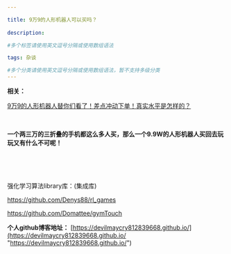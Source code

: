 ```yaml
---

title: 9万9的人形机器人可以买吗？
 
description: 

#多个标签请使用英文逗号分隔或使用数组语法

tags: 杂谈

#多个分类请使用英文逗号分隔或使用数组语法，暂不支持多级分类
---
```




**相关：**

[9万9的人形机器人替你们看了！差点冲动下单！真实水平是怎样的？](https://www.youtube.com/watch?v=DmaHXkVK4EU)

<br/>

**一个两三万的三折叠的手机都这么多人买，那么一个9.9W的人形机器人买回去玩玩又有什么不可呢！**

<br/>







<br/>

<br/>

强化学习算法library库：(集成库)

https://github.com/Denys88/rl_games



https://github.com/Domattee/gymTouch







**个人github博客地址：**
[https://devilmaycry812839668.github.io/](https://devilmaycry812839668.github.io/ "https://devilmaycry812839668.github.io/")